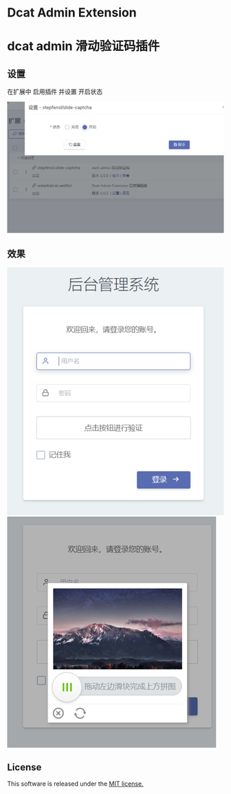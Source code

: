 # Dcat Admin Extension
dcat admin 滑动验证码插件
======

## 设置
在扩展中 启用插件 并设置 开启状态

![插件](doc/setting.png)

## 效果
![效果1](doc/result1.png) ![效果1](doc/result2.png)

## License

This software is released under the [MIT license.](https://opensource.org/licenses/MIT)